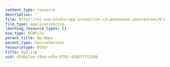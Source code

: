 ```yaml
---
content_type: resource
description: ''
file: https://ol-ocw-studio-app-production.s3.amazonaws.com/courses/6-01sc-introduction-to-electrical-engineering-and-computer-science-i-spring-2011/d5dba7aec9eae45e070142b87f75149b_hw3.zip
file_type: application/zip
learning_resource_types: []
ocw_type: OCWFile
parent_title: Op-Amps
parent_type: CourseSection
resourcetype: Other
title: hw3.zip
uid: d5dba7ae-c9ea-e45e-0701-42b87f75149b
---
```

